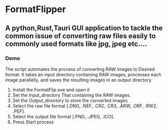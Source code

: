
# FormatFlipper

## A python,Rust,Tauri GUI application to tackle the common issue of converting raw files easily to commonly used formats like jpg, jpeg etc....



### Demo

The script automates the process of converting RAW images to Desired format. It takes an input directory containing RAW images, processes each image parallelly, and saves the resulting images in an output directory.

1.	Install the FormatFlip.exe and open it
2.	Set the Input_directory That containing the RAW images.
3.	Set the Output_directory to store the converted images
4.	Select the raw file format [.DNG, .NEF, .CR2, .CR3, .ARW, .ORF, .RW2, .PEF].
5.	Select the output file format [.PNG, .JPEG, .ICO]. 
6.	Press Start process  
